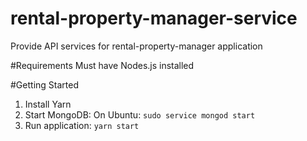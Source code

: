# rental-property-manager-service

Provide API services for rental-property-manager application

#Requirements
Must have Nodes.js installed

#Getting Started
1. Install Yarn
2. Start MongoDB: 
  On Ubuntu: `sudo service mongod start`
3. Run application: `yarn start`